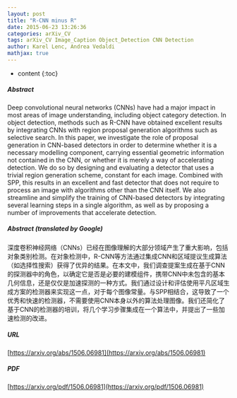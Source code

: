 ```yaml
---
layout: post
title: "R-CNN minus R"
date: 2015-06-23 13:26:36
categories: arXiv_CV
tags: arXiv_CV Image_Caption Object_Detection CNN Detection
author: Karel Lenc, Andrea Vedaldi
mathjax: true
---
```


* content
{:toc}

##### Abstract
Deep convolutional neural networks (CNNs) have had a major impact in most areas of image understanding, including object category detection. In object detection, methods such as R-CNN have obtained excellent results by integrating CNNs with region proposal generation algorithms such as selective search. In this paper, we investigate the role of proposal generation in CNN-based detectors in order to determine whether it is a necessary modelling component, carrying essential geometric information not contained in the CNN, or whether it is merely a way of accelerating detection. We do so by designing and evaluating a detector that uses a trivial region generation scheme, constant for each image. Combined with SPP, this results in an excellent and fast detector that does not require to process an image with algorithms other than the CNN itself. We also streamline and simplify the training of CNN-based detectors by integrating several learning steps in a single algorithm, as well as by proposing a number of improvements that accelerate detection.

##### Abstract (translated by Google)
深度卷积神经网络（CNNs）已经在图像理解的大部分领域产生了重大影响，包括对象类别检测。在对象检测中，R-CNN等方法通过集成CNN和区域提议生成算法（如选择性搜索）获得了优异的结果。在本文中，我们调查提案生成在基于CNN的探测器中的角色，以确定它是否是必要的建模组件，携带CNN中未包含的基本几何信息，还是仅仅是加速探测的一种方式。我们通过设计和评估使用平凡区域生成方案的检测器来实现这一点，对于每个图像常量。与SPP相结合，这导致了一个优秀和快速的检测器，不需要使用CNN本身以外的算法处理图像。我们还简化了基于CNN的检测器的培训，将几个学习步骤集成在一个算法中，并提出了一些加速检测的改进。

##### URL
[https://arxiv.org/abs/1506.06981](https://arxiv.org/abs/1506.06981)

##### PDF
[https://arxiv.org/pdf/1506.06981](https://arxiv.org/pdf/1506.06981)

